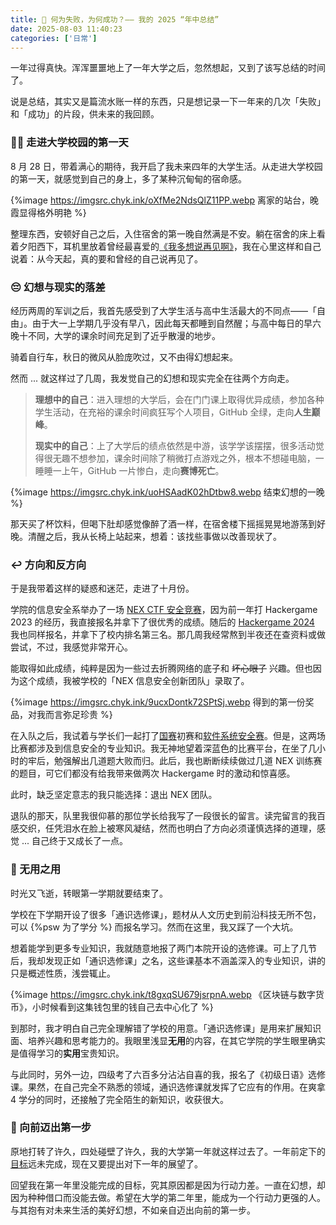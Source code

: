 ```yaml
---
title: 📜 何为失败，为何成功？—— 我的 2025 “年中总结”
date: 2025-08-03 11:40:23
categories: ['日常']
---
```


一年过得真快。浑浑噩噩地上了一年大学之后，忽然想起，又到了该写总结的时间了。

说是总结，其实又是篇流水账一样的东西，只是想记录一下一年来的几次「失败」和「成功」的片段，供未来的我回顾。

<!--more-->

### 😶‍🌫️ 走进大学校园的第一天

8 月 28 日，带着满心的期待，我开启了我未来四年的大学生活。从走进大学校园的第一天，就感觉到自己的身上，多了某种沉甸甸的宿命感。

{%image https://imgsrc.chyk.ink/oXfMe2NdsQlZ11PP.webp 离家的站台，晚霞显得格外明艳 %}

整理东西，安顿好自己之后，入住宿舍的第一晚自然满是不安。躺在宿舍的床上看着夕阳西下，耳机里放着曾经最喜爱的[《我多想说再见啊》](https://www.bilibili.com/video/BV1dP4y1T7TU/)，我在心里这样和自己说着：从今天起，真的要和曾经的自己说再见了。

### 😔 幻想与现实的落差

经历两周的军训之后，我首先感受到了大学生活与高中生活最大的不同点——「自由」。由于大一上学期几乎没有早八，因此每天都睡到自然醒；与高中每日的早六晚十不同，大学的课余时间充足到了近乎散漫的地步。

骑着自行车，秋日的微风从脸庞吹过，又不由得幻想起来。

然而 ... 就这样过了几周，我发觉自己的幻想和现实完全在往两个方向走。

> **理想中的自己**：进入理想的大学后，会在门门课上取得优异成绩，参加各种学生活动，在充裕的课余时间疯狂写个人项目，GitHub 全绿，走向**人生巅峰**。
>
> **现实中的自己**：上了大学后的绩点依然是中游，该学学该摆摆，很多活动觉得很无趣不想参加，课余时间除了稍微打点游戏之外，根本不想碰电脑，一睡睡一上午，GitHub 一片惨白，走向**赛博死亡**。

{%image https://imgsrc.chyk.ink/uoHSAadK02hDtbw8.webp 结束幻想的一晚 %}

那天买了杯饮料，但喝下肚却感觉像醉了酒一样，在宿舍楼下摇摇晃晃地游荡到好晚。清醒之后，我从长椅上站起来，想着：该找些事做以改善现状了。

### ↩️ 方向和反方向

于是我带着这样的疑惑和迷茫，走进了十月份。

学院的信息安全系举办了一场 [NEX CTF 安全竞赛](/2024/10/22/nex-2024-experience-and-writeups/)，因为前一年打 Hackergame 2023 的经历，我直接报名并拿下了很优秀的成绩。随后的 [Hackergame 2024](/2024/11/10/hackergame-2024/) 我也同样报名，并拿下了校内排名第三名。那几周我经常熬到半夜还在查资料或做尝试，不过，我感觉非常开心。

能取得如此成绩，纯粹是因为一些过去折腾网络的底子和 ~~坏心眼子~~ 兴趣。但也因为这个成绩，我被学校的「NEX 信息安全创新团队」录取了。

{%image https://imgsrc.chyk.ink/9ucxDontk72SPtSj.webp 得到的第一份奖品，对我而言弥足珍贵 %}

在入队之后，我试着与学长们一起打了[国赛](http://www.ciscn.cn/competition/securityCompetition?compet_id=41)初赛和[软件系统安全赛](http://www.ccsssc.com/)。但是，这两场比赛都涉及到信息安全的专业知识。我无神地望着深蓝色的比赛平台，在坐了几小时的牢后，勉强解出几道题大败而归。此后，我也断断续续做过几道 NEX 训练赛的题目，可它们都没有给我带来做两次 Hackergame 时的激动和惊喜感。

此时，缺乏坚定意志的我只能选择：退出 NEX 团队。

退队的那天，队里我很仰慕的那位学长给我写了一段很长的留言。读完留言的我百感交织，任凭泪水在脸上被寒风凝结，然而也明白了方向必须谨慎选择的道理，感觉 ... 自己终于又成长了一点。

### 🔖 无用之用

时光又飞逝，转眼第一学期就要结束了。

学校在下学期开设了很多「通识选修课」，题材从人文历史到前沿科技无所不包，可以  {%psw 为了学分 %} 而报名学习。然而在这里，我又踩了一个大坑。

想着能学到更多专业知识，我就随意地报了两门本院开设的选修课。可上了几节后，我却发现正如「通识选修课」之名，这些课基本不涵盖深入的专业知识，讲的只是概述性质，浅尝辄止。

{%image https://imgsrc.chyk.ink/t8gxqSU679jsrpnA.webp 《区块链与数字货币》，小时候看到这集钱包里的钱自己去中心化了 %}

到那时，我才明白自己完全理解错了学校的用意。「通识选修课」是用来扩展知识面、培养兴趣和思考能力的。我眼里浅显**无用**的内容，在其它学院的学生眼里确实是值得学习的**实用**宝贵知识。

与此同时，另外一边，四级考了六百多分沾沾自喜的我，报名了《初级日语》选修课。果然，在自己完全不熟悉的领域，通识选修课就发挥了它应有的作用。在爽拿 4 学分的同时，还接触了完全陌生的新知识，收获很大。

### 🏃 向前迈出第一步

原地打转了许久，四处碰壁了许久，我的大学第一年就这样过去了。一年前定下的[目标](/2024/08/27/2024-midpoint-review/#:~:text=%E6%88%91%E9%A6%96%E8%A6%81%E7%9A%84%E4%BB%BB%E5%8A%A1%E5%B0%B1%E6%98%AF%E6%94%B9%E5%8F%98%E8%87%AA%E5%B7%B1%E7%9B%AE%E5%89%8D%E7%9A%84%E6%80%9D%E7%BB%B4%E6%96%B9%E5%BC%8F%EF%BC%8C%E5%B9%B6%E4%B8%94%E6%89%BE%E5%88%B0%E5%90%8E%E7%BB%AD%E4%B8%89%E5%B9%B4%E7%9A%84%E6%96%B9%E5%90%91%E3%80%82)远未完成，现在又要提出对下一年的展望了。

回望我在第一年里没能完成的目标，究其原因都是因为行动力差。一直在幻想，却因为种种借口而没能去做。希望在大学的第二年里，能成为一个行动力更强的人。与其抱有对未来生活的美好幻想，不如亲自迈出向前的第一步。
